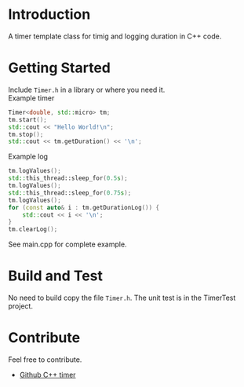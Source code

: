 # Introduction 
A timer template class for timig and logging duration in C++ code. 

# Getting Started
Include ```Timer.h``` in a library or where you need it.\
Example timer
```C++
Timer<double, std::micro> tm;
tm.start();
std::cout << "Hello World!\n";
tm.stop();
std::cout << tm.getDuration() << '\n';
```
Example log
```C++
tm.logValues();
std::this_thread::sleep_for(0.5s);
tm.logValues();
std::this_thread::sleep_for(0.75s);
tm.logValues();
for (const auto& i : tm.getDurationLog()) {
	std::cout << i << '\n';
}
tm.clearLog();
```
See main.cpp for complete example.
# Build and Test
 No need to build copy the file ```Timer.h```. The unit test is in the TimerTest project.

# Contribute
Feel free to contribute.
- [Github C++ timer](https://github.com/CMHAS/FreeToTime)
